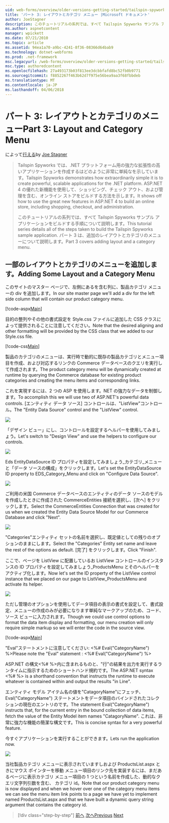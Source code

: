 ```yaml
---
uid: web-forms/overview/older-versions-getting-started/tailspin-spyworks/tailspin-spyworks-part-3
title: 'パート 3: レイアウトとカテゴリ メニュー |Microsoft ドキュメント'
author: JoeStagner
description: このチュートリアルの系列では、すべて Tailspin Spyworks サンプル アプリケーションをビルドする手順について説明します。 パート 3 は、追加のレイアウトとカテゴリのメニューについて説明します。
ms.author: aspnetcontent
manager: wpickett
ms.date: 07/21/2010
ms.topic: article
ms.assetid: 94ea1a70-a9bc-4241-8f36-08366d64bab9
ms.technology: dotnet-webforms
ms.prod: .net-framework
msc.legacyurl: /web-forms/overview/older-versions-getting-started/tailspin-spyworks/tailspin-spyworks-part-3
msc.type: authoredcontent
ms.openlocfilehash: 27a493173b03f813ee3dcbbfafd8bc52fb0b9771
ms.sourcegitcommit: f8852267f463b62d7f975e56bea9aa3f68fbbdeb
ms.translationtype: MT
ms.contentlocale: ja-JP
ms.lasthandoff: 04/06/2018
---
```

<a name="part-3-layout-and-category-menu"></a><span data-ttu-id="1a7ea-104">パート 3: レイアウトとカテゴリのメニュー</span><span class="sxs-lookup"><span data-stu-id="1a7ea-104">Part 3: Layout and Category Menu</span></span>
====================
<span data-ttu-id="1a7ea-105">によって[行える](https://github.com/JoeStagner)</span><span class="sxs-lookup"><span data-stu-id="1a7ea-105">by [Joe Stagner](https://github.com/JoeStagner)</span></span>

> <span data-ttu-id="1a7ea-106">Tailspin Spyworks では、.NET プラットフォーム用の強力な拡張性の高いアプリケーションを作成するはどのように非常に単純なを示しています。</span><span class="sxs-lookup"><span data-stu-id="1a7ea-106">Tailspin Spyworks demonstrates how extraordinarily simple it is to create powerful, scalable applications for the .NET platform.</span></span> <span data-ttu-id="1a7ea-107">ASP.NET 4 の優れた新機能を使用して、ショッピング、チェック アウト、および管理を含む、オンライン ストアをビルドする方法を示します。</span><span class="sxs-lookup"><span data-stu-id="1a7ea-107">It shows off how to use the great new features in ASP.NET 4 to build an online store, including shopping, checkout, and administration.</span></span>
> 
> <span data-ttu-id="1a7ea-108">このチュートリアルの系列では、すべて Tailspin Spyworks サンプル アプリケーションをビルドする手順について説明します。</span><span class="sxs-lookup"><span data-stu-id="1a7ea-108">This tutorial series details all of the steps taken to build the Tailspin Spyworks sample application.</span></span> <span data-ttu-id="1a7ea-109">パート 3 は、追加のレイアウトとカテゴリのメニューについて説明します。</span><span class="sxs-lookup"><span data-stu-id="1a7ea-109">Part 3 covers adding layout and a category menu.</span></span>


## <a id="_Toc260221669"></a>  <span data-ttu-id="1a7ea-110">一部のレイアウトとカテゴリのメニューを追加します。</span><span class="sxs-lookup"><span data-stu-id="1a7ea-110">Adding Some Layout and a Category Menu</span></span>

<span data-ttu-id="1a7ea-111">このサイトのマスター ページで、左側にあるを含む列に、製品カテゴリ メニューの div を追加します。</span><span class="sxs-lookup"><span data-stu-id="1a7ea-111">In our site master page we'll add a div for the left side column that will contain our product category menu.</span></span>

[!code-aspx[Main](tailspin-spyworks-part-3/samples/sample1.aspx)]

<span data-ttu-id="1a7ea-112">目的の整列やその他の書式設定を Style.css ファイルに追加した CSS クラスによって提供されることに注意してください。</span><span class="sxs-lookup"><span data-stu-id="1a7ea-112">Note that the desired aligning and other formatting will be provided by the CSS class that we added to our Style.css file.</span></span>

[!code-css[Main](tailspin-spyworks-part-3/samples/sample2.css)]

<span data-ttu-id="1a7ea-113">製品のカテゴリのメニューは、実行時で動的に既存の製品カテゴリとメニュー項目を作成、および対応するリンクの Commerce データベースのクエリを実行して作成されます。</span><span class="sxs-lookup"><span data-stu-id="1a7ea-113">The product category menu will be dynamically created at runtime by querying the Commerce database for existing product categories and creating the menu items and corresponding links.</span></span>

<span data-ttu-id="1a7ea-114">これを実現するには、2 つの ASP を使用します。NET の強力なデータを制御します。</span><span class="sxs-lookup"><span data-stu-id="1a7ea-114">To accomplish this we will use two of ASP.NET's powerful data controls.</span></span> <span data-ttu-id="1a7ea-115">[エンティティ データ ソース] コントロールは、"ListView"コントロール。</span><span class="sxs-lookup"><span data-stu-id="1a7ea-115">The "Entity Data Source" control and the "ListView" control.</span></span>

![](tailspin-spyworks-part-3/_static/image1.jpg)

<span data-ttu-id="1a7ea-116">「デザイン ビュー」にし、コントロールを設定するヘルパーを使用してみましょう。</span><span class="sxs-lookup"><span data-stu-id="1a7ea-116">Let's switch to "Design View" and use the helpers to configure our controls.</span></span>

![](tailspin-spyworks-part-3/_static/image2.jpg)

<span data-ttu-id="1a7ea-117">Eds EntityDataSource ID プロパティを設定してみましょう\_カテゴリ\_メニューと「データ ソースの構成」をクリックします。</span><span class="sxs-lookup"><span data-stu-id="1a7ea-117">Let's set the EntityDataSource ID property to EDS\_Category\_Menu and click on "Configure Data Source".</span></span>

![](tailspin-spyworks-part-3/_static/image3.jpg)

<span data-ttu-id="1a7ea-118">ご利用の米国 Commerce データベースのエンティティのデータ ソースのモデルを作成したときに作成された CommerceEntities 接続を選択し、[次へ] をクリックします。</span><span class="sxs-lookup"><span data-stu-id="1a7ea-118">Select the CommerceEntities Connection that was created for us when we created the Entity Data Source Model for our Commerce Database and click "Next".</span></span>

![](tailspin-spyworks-part-3/_static/image4.jpg)

<span data-ttu-id="1a7ea-119">"Categories"エンティティ セットの名前を選択し、既定値としての残りのオプションのままにします。</span><span class="sxs-lookup"><span data-stu-id="1a7ea-119">Select the "Categories" Entity set name and leave the rest of the options as default.</span></span> <span data-ttu-id="1a7ea-120">[完了] をクリックします。</span><span class="sxs-lookup"><span data-stu-id="1a7ea-120">Click "Finish".</span></span>

<span data-ttu-id="1a7ea-121">ここで、ページを ListView に配置しているお ListView コントロールのインスタンスの ID プロパティを設定してみましょう\_ProductsMenu とそのヘルパーをアクティブ化します。</span><span class="sxs-lookup"><span data-stu-id="1a7ea-121">Now let's set the ID property of the ListView control instance that we placed on our page to ListView\_ProductsMenu and activate its helper.</span></span>

![](tailspin-spyworks-part-3/_static/image5.jpg)

<span data-ttu-id="1a7ea-122">ただし管理のオプションを使用してデータ項目の表示の書式を設定して、書式設定、メニューの作成のみが必要になります単純なマークアップのため、コード、ソース ビューに入力されます。</span><span class="sxs-lookup"><span data-stu-id="1a7ea-122">Though we could use control options to format the data item display and formatting, our menu creation will only require simple markup so we will enter the code in the source view.</span></span>

[!code-aspx[Main](tailspin-spyworks-part-3/samples/sample3.aspx)]

<span data-ttu-id="1a7ea-123">"Eval"ステートメントに注意してください: &lt;%# Eval("CategoryName") %&gt;</span><span class="sxs-lookup"><span data-stu-id="1a7ea-123">Please note the "Eval" statement : &lt;%# Eval("CategoryName") %&gt;</span></span>

<span data-ttu-id="1a7ea-124">ASP.NET の構文&lt;%# %&gt;内に含まれるものと、"行"の結果を出力を実行するランタイムに指示するためのショートハンド規約です。</span><span class="sxs-lookup"><span data-stu-id="1a7ea-124">The ASP.NET syntax &lt;%# %&gt; is a shorthand convention that instructs the runtime to execute whatever is contained within and output the results "in Line".</span></span>

<span data-ttu-id="1a7ea-125">エンティティ モデル アイテム名の値を"CatagoryName"にフェッチ、Eval("CategoryName") ステートメントをデータ項目のバインドされたコレクションの現在のエントリのです。</span><span class="sxs-lookup"><span data-stu-id="1a7ea-125">The statement Eval("CategoryName") instructs that, for the current entry in the bound collection of data items, fetch the value of the Entity Model item names "CatagoryName".</span></span> <span data-ttu-id="1a7ea-126">これは、非常に強力な機能の簡潔な構文です。</span><span class="sxs-lookup"><span data-stu-id="1a7ea-126">This is concise syntax for a very powerful feature.</span></span>

<span data-ttu-id="1a7ea-127">今すぐアプリケーションを実行することができます。</span><span class="sxs-lookup"><span data-stu-id="1a7ea-127">Lets run the application now.</span></span>

![](tailspin-spyworks-part-3/_static/image6.jpg)

<span data-ttu-id="1a7ea-128">当社製品カテゴリ メニューに表示されていますしおよび ProductsList.aspx ときにマウス ポインターを移動 メニュー項目のリンク先を実装するには、まだあるページに表示カテゴリ メニュー項目の 1 つという名前を作成した、動的なクエリ文字列引数を含む、 カテゴリ id。</span><span class="sxs-lookup"><span data-stu-id="1a7ea-128">Note that our product category menu is now displayed and when we hover over one of the category menu items we can see the menu item link points to a page we have yet to implement named ProductsList.aspx and that we have built a dynamic query string argument that contains the category id.</span></span>

> [!div class="step-by-step"]
> <span data-ttu-id="1a7ea-129">[前へ](tailspin-spyworks-part-2.md)
> [次へ](tailspin-spyworks-part-4.md)</span><span class="sxs-lookup"><span data-stu-id="1a7ea-129">[Previous](tailspin-spyworks-part-2.md)
[Next](tailspin-spyworks-part-4.md)</span></span>
